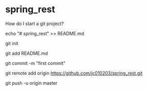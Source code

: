 # spring_rest

How do I start a git project?

echo "# spring_rest" >> README.md


git init


git add README.md


git commit -m "first commit"


git remote add origin https://github.com/jc010203/spring_rest.git


git push -u origin master
